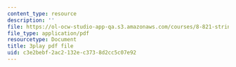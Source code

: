 ```yaml
---
content_type: resource
description: ''
file: https://ol-ocw-studio-app-qa.s3.amazonaws.com/courses/8-821-string-theory-and-holographic-duality-fall-2014/c3e2bebf2ac2132ec3738d2cc5c07e92_75zfIar62c.pdf
file_type: application/pdf
resourcetype: Document
title: 3play pdf file
uid: c3e2bebf-2ac2-132e-c373-8d2cc5c07e92
---
```

